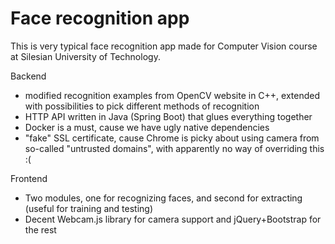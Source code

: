 # Face recognition app

This is very typical face recognition app made for Computer Vision course at Silesian University of Technology. 

Backend
* modified recognition examples from OpenCV website in C++, extended with possibilities to pick different methods of recognition
* HTTP API written in Java (Spring Boot) that glues everything together
* Docker is a must, cause we have ugly native dependencies
* "fake" SSL certificate, cause Chrome is picky about using camera from so-called "untrusted domains", with apparently no way of overriding this :(

Frontend
* Two modules, one for recognizing faces, and second for extracting (useful for training and testing)
* Decent Webcam.js library for camera support and jQuery+Bootstrap for the rest



